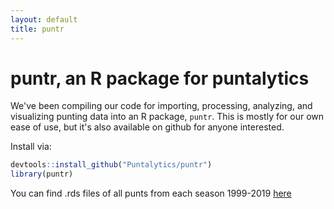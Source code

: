 ```yaml
---
layout: default
title: puntr
---
```


# puntr, an R package for puntalytics

We've been compiling our code for importing, processing, analyzing, and visualizing punting data into an R package, `puntr`. 
This is mostly for our own ease of use, but it's also available on github for anyone interested.  
  
Install via:
```R
devtools::install_github("Puntalytics/puntr")
library(puntr)
```

You can find .rds files of all punts from each season 1999-2019 [here](https://github.com/Puntalytics/puntr/tree/master/data)

